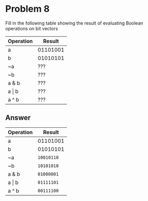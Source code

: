 # Problem 8

Fill in the following table showing the result of evaluating Boolean operations on
bit vectors

| Operation | Result   |
| --------- | -------- |
| a         | 01101001 |
| b         | 01010101 |
| ~a        | ???      |
| ~b        | ???      |
| a & b     | ???      |
| a \| b    | ???      |
| a ^ b     | ???      |

## Answer

| Operation | Result     |
| --------- | ---------- |
| a         | 01101001   |
| b         | 01010101   |
| ~a        | `10010110` |
| ~b        | `10101010` |
| a & b     | `01000001` |
| a \| b    | `01111101` |
| a ^ b     | `00111100` |

